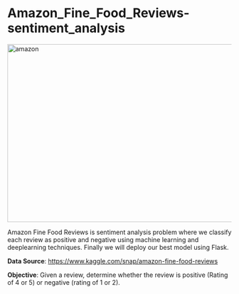 # Amazon_Fine_Food_Reviews-sentiment_analysis


<img src="https://github.com/arunm8489/Amazon_Fine_Food_Reviews-sentiment_analysis/blob/master/img/food.jpeg" alt="amazon" width="800" height="400">

Amazon Fine Food Reviews is sentiment analysis problem where we classify each review as positive and negative using machine learning and deeplearning techniques. Finally we will deploy our best model using Flask.

**Data Source**: https://www.kaggle.com/snap/amazon-fine-food-reviews

**Objective**: Given a review, determine whether the review is positive (Rating of 4 or 5) or negative (rating of 1 or 2).
